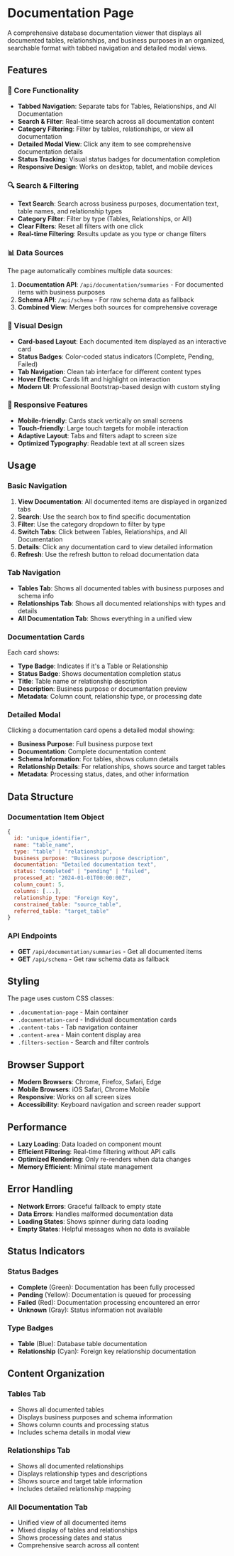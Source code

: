 # Documentation Page

A comprehensive database documentation viewer that displays all documented tables, relationships, and business purposes in an organized, searchable format with tabbed navigation and detailed modal views.

## Features

### 🎯 Core Functionality
- **Tabbed Navigation**: Separate tabs for Tables, Relationships, and All Documentation
- **Search & Filter**: Real-time search across all documentation content
- **Category Filtering**: Filter by tables, relationships, or view all documentation
- **Detailed Modal View**: Click any item to see comprehensive documentation details
- **Status Tracking**: Visual status badges for documentation completion
- **Responsive Design**: Works on desktop, tablet, and mobile devices

### 🔍 Search & Filtering
- **Text Search**: Search across business purposes, documentation text, table names, and relationship types
- **Category Filter**: Filter by type (Tables, Relationships, or All)
- **Clear Filters**: Reset all filters with one click
- **Real-time Filtering**: Results update as you type or change filters

### 📊 Data Sources
The page automatically combines multiple data sources:
1. **Documentation API**: `/api/documentation/summaries` - For documented items with business purposes
2. **Schema API**: `/api/schema` - For raw schema data as fallback
3. **Combined View**: Merges both sources for comprehensive coverage

### 🎨 Visual Design
- **Card-based Layout**: Each documented item displayed as an interactive card
- **Status Badges**: Color-coded status indicators (Complete, Pending, Failed)
- **Tab Navigation**: Clean tab interface for different content types
- **Hover Effects**: Cards lift and highlight on interaction
- **Modern UI**: Professional Bootstrap-based design with custom styling

### 📱 Responsive Features
- **Mobile-friendly**: Cards stack vertically on small screens
- **Touch-friendly**: Large touch targets for mobile interaction
- **Adaptive Layout**: Tabs and filters adapt to screen size
- **Optimized Typography**: Readable text at all screen sizes

## Usage

### Basic Navigation
1. **View Documentation**: All documented items are displayed in organized tabs
2. **Search**: Use the search box to find specific documentation
3. **Filter**: Use the category dropdown to filter by type
4. **Switch Tabs**: Click between Tables, Relationships, and All Documentation
5. **Details**: Click any documentation card to view detailed information
6. **Refresh**: Use the refresh button to reload documentation data

### Tab Navigation
- **Tables Tab**: Shows all documented tables with business purposes and schema info
- **Relationships Tab**: Shows all documented relationships with types and details
- **All Documentation Tab**: Shows everything in a unified view

### Documentation Cards
Each card shows:
- **Type Badge**: Indicates if it's a Table or Relationship
- **Status Badge**: Shows documentation completion status
- **Title**: Table name or relationship description
- **Description**: Business purpose or documentation preview
- **Metadata**: Column count, relationship type, or processing date

### Detailed Modal
Clicking a documentation card opens a detailed modal showing:
- **Business Purpose**: Full business purpose text
- **Documentation**: Complete documentation content
- **Schema Information**: For tables, shows column details
- **Relationship Details**: For relationships, shows source and target tables
- **Metadata**: Processing status, dates, and other information

## Data Structure

### Documentation Item Object
```javascript
{
  id: "unique_identifier",
  name: "table_name",
  type: "table" | "relationship",
  business_purpose: "Business purpose description",
  documentation: "Detailed documentation text",
  status: "completed" | "pending" | "failed",
  processed_at: "2024-01-01T00:00:00Z",
  column_count: 5,
  columns: [...],
  relationship_type: "Foreign Key",
  constrained_table: "source_table",
  referred_table: "target_table"
}
```

### API Endpoints
- **GET** `/api/documentation/summaries` - Get all documented items
- **GET** `/api/schema` - Get raw schema data as fallback

## Styling

The page uses custom CSS classes:
- `.documentation-page` - Main container
- `.documentation-card` - Individual documentation cards
- `.content-tabs` - Tab navigation container
- `.content-area` - Main content display area
- `.filters-section` - Search and filter controls

## Browser Support

- **Modern Browsers**: Chrome, Firefox, Safari, Edge
- **Mobile Browsers**: iOS Safari, Chrome Mobile
- **Responsive**: Works on all screen sizes
- **Accessibility**: Keyboard navigation and screen reader support

## Performance

- **Lazy Loading**: Data loaded on component mount
- **Efficient Filtering**: Real-time filtering without API calls
- **Optimized Rendering**: Only re-renders when data changes
- **Memory Efficient**: Minimal state management

## Error Handling

- **Network Errors**: Graceful fallback to empty state
- **Data Errors**: Handles malformed documentation data
- **Loading States**: Shows spinner during data loading
- **Empty States**: Helpful messages when no data is available

## Status Indicators

### Status Badges
- **Complete** (Green): Documentation has been fully processed
- **Pending** (Yellow): Documentation is queued for processing
- **Failed** (Red): Documentation processing encountered an error
- **Unknown** (Gray): Status information not available

### Type Badges
- **Table** (Blue): Database table documentation
- **Relationship** (Cyan): Foreign key relationship documentation

## Content Organization

### Tables Tab
- Shows all documented tables
- Displays business purposes and schema information
- Shows column counts and processing status
- Includes schema details in modal view

### Relationships Tab
- Shows all documented relationships
- Displays relationship types and descriptions
- Shows source and target table information
- Includes detailed relationship mapping

### All Documentation Tab
- Unified view of all documented items
- Mixed display of tables and relationships
- Shows processing dates and status
- Comprehensive search across all content 